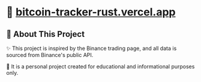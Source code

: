 # 🚀 [bitcoin-tracker-rust.vercel.app](https://bitcoin-tracker-rust.vercel.app)

## 📢 About This Project

✨ This project is inspired by the Binance trading page, and all data is sourced from Binance's public API.

🎯 It is a personal project created for educational and informational purposes only.
